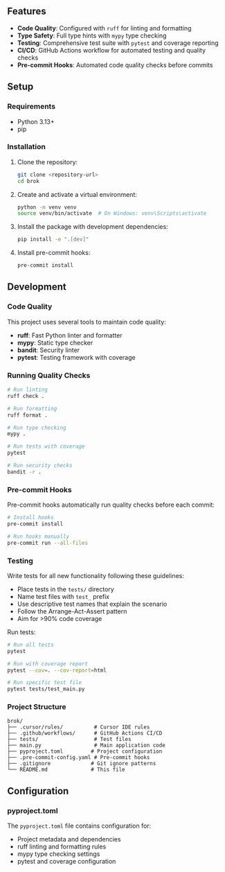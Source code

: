 ## Features

- **Code Quality**: Configured with `ruff` for linting and formatting
- **Type Safety**: Full type hints with `mypy` type checking
- **Testing**: Comprehensive test suite with `pytest` and coverage reporting
- **CI/CD**: GitHub Actions workflow for automated testing and quality checks
- **Pre-commit Hooks**: Automated code quality checks before commits

## Setup

### Requirements

- Python 3.13+
- pip

### Installation

1. Clone the repository:
   ```bash
   git clone <repository-url>
   cd brok
   ```

2. Create and activate a virtual environment:
   ```bash
   python -m venv venv
   source venv/bin/activate  # On Windows: venv\Scripts\activate
   ```

3. Install the package with development dependencies:
   ```bash
   pip install -e ".[dev]"
   ```

4. Install pre-commit hooks:
   ```bash
   pre-commit install
   ```

## Development

### Code Quality

This project uses several tools to maintain code quality:

- **ruff**: Fast Python linter and formatter
- **mypy**: Static type checker
- **bandit**: Security linter
- **pytest**: Testing framework with coverage

### Running Quality Checks

```bash
# Run linting
ruff check .

# Run formatting
ruff format .

# Run type checking
mypy .

# Run tests with coverage
pytest

# Run security checks
bandit -r .
```

### Pre-commit Hooks

Pre-commit hooks automatically run quality checks before each commit:

```bash
# Install hooks
pre-commit install

# Run hooks manually
pre-commit run --all-files
```

### Testing

Write tests for all new functionality following these guidelines:

- Place tests in the `tests/` directory
- Name test files with `test_` prefix
- Use descriptive test names that explain the scenario
- Follow the Arrange-Act-Assert pattern
- Aim for >90% code coverage

Run tests:
```bash
# Run all tests
pytest

# Run with coverage report
pytest --cov=. --cov-report=html

# Run specific test file
pytest tests/test_main.py
```

### Project Structure

```
brok/
├── .cursor/rules/          # Cursor IDE rules
├── .github/workflows/      # GitHub Actions CI/CD
├── tests/                  # Test files
├── main.py                 # Main application code
├── pyproject.toml         # Project configuration
├── .pre-commit-config.yaml # Pre-commit hooks
├── .gitignore             # Git ignore patterns
└── README.md              # This file
```

## Configuration

### pyproject.toml

The `pyproject.toml` file contains configuration for:

- Project metadata and dependencies
- ruff linting and formatting rules
- mypy type checking settings
- pytest and coverage configuration
